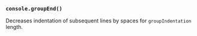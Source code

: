 ### `console.groupEnd()`

<!-- YAML
added: v8.5.0
-->

Decreases indentation of subsequent lines by spaces for `groupIndentation`
length.
